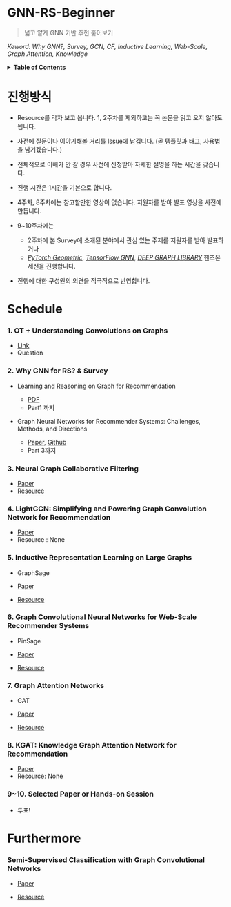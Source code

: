 # GNN-RS-Beginner

> 넓고 얕게 GNN 기반 추천 훑어보기

*Keword: Why GNN?, Survey, GCN, CF, Inductive Learning, Web-Scale, Graph Attention, Knowledge*

<details>
<summary><strong>Table of Contents</strong></summary>


- [진행방식](#진행방식)
- [Schedule](#schedule)
  * [1. OT + Understanding Convolutions on Graphs](#1-ot--understanding-convolutions-on-graphs)
  * [2. Why GNN for RS? &amp; Survey](#2-why-gnn-for-rs--survey)
  * [3. Neural Graph Collaborative Filtering](#3-neural-graph-collaborative-filtering)
  * [4. LightGCN: Simplifying and Powering Graph Convolution Network for Recommendation](#4-lightgcn-simplifying-and-powering-graph-convolution-network-for-recommendation)
  * [5. Inductive Representation Learning on Large Graphs](#5-inductive-representation-learning-on-large-graphs)
  * [6. Graph Convolutional Neural Networks for Web-Scale Recommender Systems](#6-graph-convolutional-neural-networks-for-web-scale-recommender-systems)
  * [7. Graph Attention Networks](#7-graph-attention-networks)
  * [8. KGAT: Knowledge Graph Attention Network for Recommendation](#8-kgat-knowledge-graph-attention-network-for-recommendation)
  * [9. Selected Paper or Hands-on Session](#910-selected-paper-or-hands-on-session)
* [Furthermore](#furthermore)
</details>

# 진행방식

- Resource를 각자 보고 옵니다. 1, 2주차를 제외하고는 꼭 논문을 읽고 오지 않아도 됩니다.
- 사전에 질문이나 이야기해볼 거리를 Issue에 남깁니다. (곧 템플릿과 태그, 사용법을 남기겠습니다.)
- 전체적으로 이해가 안 갈 경우 사전에 신청받아 자세한 설명을 하는 시간을 갖습니다.
- 진행 시간은 1시간을 기본으로 합니다.

- 4주차, 8주차에는 참고할만한 영상이 없습니다. 지원자를 받아 발표 영상을 사전에 만듭니다.
- 9~10주차에는 
  - 2주차에 본 Survey에 소개된 분야에서 관심 있는 주제를 지원자를 받아 발표하거나
  - *[PyTorch Geometric](https://pytorch-geometric.readthedocs.io/en/latest/)*, *[TensorFlow GNN](https://github.com/tensorflow/gnn)*, *[DEEP GRAPH LIBRARY](https://www.dgl.ai)* 핸즈온 세션을 진행합니다.

- 진행에 대한 구성원의 의견을 적극적으로 반영합니다.


# Schedule

### 1. OT + Understanding Convolutions on Graphs

- [Link](https://distill.pub/2021/understanding-gnns/)
- Question



### 2. Why GNN for RS? & Survey

- Learning and Reasoning on Graph for Recommendation
  - [PDF](https://next-nus.github.io/slides/tuto-cikm2019-public.pdf?fbclid=IwAR2hkJIQBsav5KalKqLQ3oBiIXfvbJ5-h5zxsydeHxjGQ5mvxxF_WuV-jNw)
  - Part1 까지

- Graph Neural Networks for Recommender Systems: Challenges, Methods, and Directions
  - [Paper](https://arxiv.org/abs/2109.12843), [Github](https://github.com/tsinghua-fib-lab/GNN-Recommender-Systems?fbclid=IwAR0e-32RP3Tx2SxpZJUM5FMNfO1NGE-sW4inVPfM1Q5nGCEiSOU2MJL0vfw#Recommendation-Stages)
  - Part 3까지



### 3. Neural Graph Collaborative Filtering

- [Paper](https://arxiv.org/abs/1905.08108)
- [Resource](https://www.youtube.com/watch?v=ce0LrvVblCU)



### 4. LightGCN: Simplifying and Powering Graph Convolution Network for Recommendation

- [Paper](https://arxiv.org/abs/2002.02126)
- Resource : None



### 5. Inductive Representation Learning on Large Graphs

- GraphSage

- [Paper](https://arxiv.org/abs/1706.02216)
- [Resource](https://www.youtube.com/watch?v=rGn3bmoxnJU)



### 6. Graph Convolutional Neural Networks for Web-Scale Recommender Systems

- PinSage

- [Paper](https://arxiv.org/abs/1806.01973)

- [Resource](https://www.youtube.com/watch?v=qTfeWt95EmQ)



### 7. Graph Attention Networks

- GAT

- [Paper](https://arxiv.org/abs/1710.10903)
- [Resource](https://www.youtube.com/watch?v=shdNuppfClU)



### 8. KGAT: Knowledge Graph Attention Network for Recommendation

- [Paper](https://arxiv.org/abs/1905.07854)
- Resource: None



### 9~10. Selected Paper or Hands-on Session

- 투표!







# Furthermore

### Semi-Supervised Classification with Graph Convolutional Networks

- [Paper](https://openreview.net/forum?id=SJU4ayYgl)

- [Resource](https://www.youtube.com/watch?v=F-JPKccMP7k)



### 
